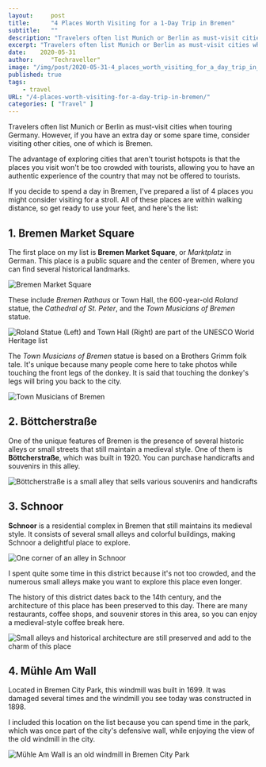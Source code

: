 ```yaml
---
layout:     post
title:      "4 Places Worth Visiting for a 1-Day Trip in Bremen"
subtitle:   ""
description: "Travelers often list Munich or Berlin as must-visit cities when touring Germany. However, if you have an extra day or some spare time, consider visiting other cities, one of which is Bremen."
excerpt: "Travelers often list Munich or Berlin as must-visit cities when touring Germany. However, if you have an extra day or some spare time, consider visiting other cities, one of which is Bremen."
date:    2020-05-31
author:     "Techraveller"
image: "/img/post/2020-05-31-4_places_worth_visiting_for_a_day_trip_in_bremen/bremen1.jpg"
published: true 
tags:
    - travel 
URL: "/4-places-worth-visiting-for-a-day-trip-in-bremen/"
categories: [ "Travel" ]    
---
```

Travelers often list Munich or Berlin as must-visit cities when touring Germany. However, if you have an extra day or some spare time, consider visiting other cities, one of which is Bremen.

The advantage of exploring cities that aren't tourist hotspots is that the places you visit won't be too crowded with tourists, allowing you to have an authentic experience of the country that may not be offered to tourists.

If you decide to spend a day in Bremen, I've prepared a list of 4 places you might consider visiting for a stroll. All of these places are within walking distance, so get ready to use your feet, and here's the list:

## 1. Bremen Market Square

The first place on my list is **Bremen Market Square**, or *Marktplatz* in German. This place is a public square and the center of Bremen, where you can find several historical landmarks.

![Bremen Market Square](/img/post/2020-05-31-4_places_worth_visiting_for_a_day_trip_in_bremen/bremen2.jpg)

These include *Bremen Rathaus* or Town Hall, the 600-year-old *Roland* statue, the *Cathedral of St. Peter*, and the *Town Musicians of Bremen* statue.

![Roland Statue (Left) and Town Hall (Right) are part of the UNESCO World Heritage list](/img/post/2020-05-31-4_places_worth_visiting_for_a_day_trip_in_bremen/bremen3.jpg)

The *Town Musicians of Bremen* statue is based on a Brothers Grimm folk tale. It's unique because many people come here to take photos while touching the front legs of the donkey. It is said that touching the donkey's legs will bring you back to the city.

![Town Musicians of Bremen](/img/post/2020-05-31-4_places_worth_visiting_for_a_day_trip_in_bremen/bremen4.jpg)

## 2. Böttcherstraße

One of the unique features of Bremen is the presence of several historic alleys or small streets that still maintain a medieval style. One of them is **Böttcherstraße**, which was built in 1920. You can purchase handicrafts and souvenirs in this alley.

![Böttcherstraße is a small alley that sells various souvenirs and handicrafts](/img/post/2020-05-31-4_places_worth_visiting_for_a_day_trip_in_bremen/bremen5.jpg)

## 3. Schnoor

**Schnoor** is a residential complex in Bremen that still maintains its medieval style. It consists of several small alleys and colorful buildings, making Schnoor a delightful place to explore.

![One corner of an alley in Schnoor](/img/post/2020-05-31-4_places_worth_visiting_for_a_day_trip_in_bremen/bremen6.jpg)

I spent quite some time in this district because it's not too crowded, and the numerous small alleys make you want to explore this place even longer.

The history of this district dates back to the 14th century, and the architecture of this place has been preserved to this day. There are many restaurants, coffee shops, and souvenir stores in this area, so you can enjoy a medieval-style coffee break here.

![Small alleys and historical architecture are still preserved and add to the charm of this place](/img/post/2020-05-31-4_places_worth_visiting_for_a_day_trip_in_bremen/bremen7.jpg)

## 4. Mühle Am Wall

Located in Bremen City Park, this windmill was built in 1699. It was damaged several times and the windmill you see today was constructed in 1898.

I included this location on the list because you can spend time in the park, which was once part of the city's defensive wall, while enjoying the view of the old windmill in the city.

![Mühle Am Wall is an old windmill in Bremen City Park](/img/post/2020-05-31-4_places_worth_visiting_for_a_day_trip_in_bremen/bremen8.jpg)


